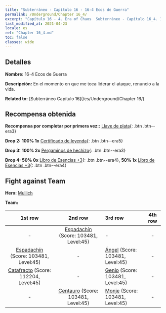 ```yaml
---
title: "Subterráneo - Capítulo 16 - 16-4 Ecos de Guerra"
permalink: /Underground/Chapter 16_4/
excerpt: "Capítulo 16 - 4. Era of Chaos  Subterráneo - Capítulo 16_4. 16-4 Ecos de Guerra"
last_modified_at: 2021-04-23
locale: es
ref: "Chapter 16_4.md"
toc: false
classes: wide
---
```


## Detalles

 **Nombre:** 16-4 Ecos de Guerra

 **Descripción:** En el momento en que me toca liderar el ataque, renuncio a la vida.

 **Related to:** [Subterráneo Capítulo 16](/es/Underground/Chapter 16/)

## Recompensa obtenida

 **Recompensa por completar por primera vez::** [Llave de plata](/ItemsES/con_693/){: .btn .btn--era3}

 **Drop 2:** **100% 1x** [Certificado de leyenda](/ItemsES/mat_67/){: .btn .btn--era5}

 **Drop 3:** **100% 2x** [Pergaminos de hechizo](/ItemsES/con_694/){: .btn .btn--era3}

 **Drop 4:** **50% 0x** [Libro de Esencias +3](/ItemsES/mat_60/){: .btn .btn--era4}, **50% 1x** [Libro de Esencias +3](/ItemsES/mat_60/){: .btn .btn--era4}


## Fight against Team
 **Hero:** [Mullich](/es/heroes/Mullich/)

 **Team:**


  | 1st row | 2nd row | 3rd row | 4th row |
  |:----:|:----:|:----|:----:|
  | - | [Espadachín](/es/units/Swordsman/) (Score: 103481, Level:45)  | - | - |
  | [Espadachín](/es/units/Swordsman/) (Score: 103481, Level:45)  | - | [Ángel](/es/units/Angel/) (Score: 103481, Level:45)  | - |
  | [Catafracto](/es/units/Cavalier/) (Score: 112204, Level:45)  | - | [Genio](/es/units/Genie/) (Score: 103481, Level:45)  | - |
  | - | [Centauro](/es/units/Centaur/) (Score: 103481, Level:45)  | [Monje](/es/units/Monk/) (Score: 103481, Level:45)  | - |


